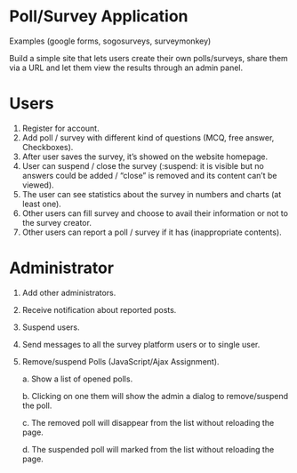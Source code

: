 # Poll/Survey Application
Examples (google forms, sogosurveys, surveymonkey)

Build a simple site that lets users create their own polls/surveys, share them via a URL and
let them view the results through an admin panel.

# Users
1. Register for account.
2. Add poll / survey with different kind of questions (MCQ, free answer, Checkboxes).
3. After user saves the survey, it’s showed on the website homepage.
4. User can suspend / close the survey (:suspend: it is visible but no answers could be
added / “close” is removed and its content can’t be viewed).
5. The user can see statistics about the survey in numbers and charts (at least one).
6. Other users can fill survey and choose to avail their information or not to the survey
creator.
7. Other users can report a poll / survey if it has (inappropriate contents).

# Administrator
1. Add other administrators.
2. Receive notification about reported posts.
3. Suspend users.
4. Send messages to all the survey platform users or to single user.
5. Remove/suspend Polls (JavaScript/Ajax Assignment).

	a. Show a list of opened polls.
	
	b. Clicking on one them will show the admin a dialog to remove/suspend the poll.
	
	c. The removed poll will disappear from the list without reloading the page.
	
	d. The suspended poll will marked from the list without reloading the page.